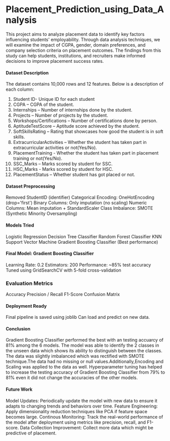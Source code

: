 # Placement_Prediction_using_Data_Analysis
This project aims to analyze placement data to identify key factors influencing students' employability. Through data analysis techniques, we will examine the impact of CGPA, gender, domain preferences, and company selection criteria on placement outcomes. The findings from this study can help students, institutions, and recruiters make informed decisions to improve placement success rates.
#### Dataset Description
The dataset contains 10,000 rows and 12 features. Below is a description of each column:
1. Student ID- Unique ID for each student
2. CGPA – CGPA of the student.
3. Internships – Number of internships done by the student.
4. Projects – Number of projects by the student.
5. Workshops/Certifications – Number of certifications done by person.
6. AptitudeTestScore – Aptitude score achieved by the student.
7. SoftSkillsRating – Rating that showcases how good the student is in soft skills.
8. ExtracurricularActivities – Whether the student has taken part in extracurricular activities or not(Yes/No).
9. PlacementTraining - Whether the student has taken part in placement training or not(Yes/No).
10. SSC_Marks – Marks scored by student for SSC.
11. HSC_Marks - Marks scored by student for HSC.
12. PlacementStatus – Whether student has got placed or not.
    
#### Dataset Preprocessing
Removed StudentID (identifier)
Categorical Encoding: OneHotEncoding (drop='first')
Binary Columns: Only imputation (no scaling)
Numeric Columns: Mean imputation + StandardScaler
Class Imbalance: SMOTE (Synthetic Minority Oversampling)

#### Models Tried
Logistic Regression
Decision Tree Classifier
Random Forest Classifier
KNN
Support Vector Machine
Gradient Boosting Classifier (Best performance)

#### Final Model: Gradient Boosting Classifier
Learning Rate: 0.2
Estimators: 200
Performance: ~85% test accuracy
Tuned using GridSearchCV with 5-fold cross-validation

### Evaluation Metrics
Accuracy
Precision / Recall
F1-Score
Confusion Matrix

#### Deployment Ready
Final pipeline is saved using joblib
Can load and predict on new data.

#### Conclusion
Gradient Boosting Classifier performed the best with an testing accuarcy of 81% among the 6 models.
The model was able to identify the 2 classes in the unseen data which shows its ability to distinguish between the classes.
The data was slightly imbalanced which was rectified with SMOTE technique.The data had no missing or null values.Additionally,Encoding and Scaling was applied to the data as well.
Hyperparameter tuning has helped to increase the testing accuracy of Gradient Boosting Classifier from 79% to 81% even it did not change the accuracies of the other models.

#### Future Work
Model Updates: Periodically update the model with new data to ensure it adapts to changing trends and behaviors over time.
Feature Engineering: Apply dimensionality reduction techniques like PCA if feature space becomes large.
Continous Monitoring: Track the real-world performance of the model after deployment using metrics like precision, recall, and F1-score.
Data Collection Improvement: Collect more data which might be predictive of placement.
